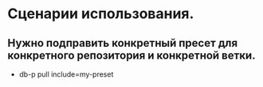 # Сценарии использования.

## Нужно подправить конкретный пресет для конкретного репозитория и конкретной ветки.

* db-p pull include=my-preset
